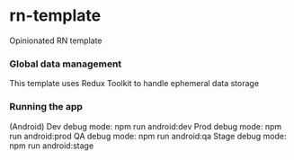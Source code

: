 # rn-template
Opinionated RN template

### **Global data management**
This template uses Redux Toolkit to handle ephemeral data storage

### **Running the app**
(Android)
Dev debug mode: npm run android:dev
Prod debug mode: npm run android:prod
QA debug mode: npm run android:qa
Stage debug mode: npm run android:stage
